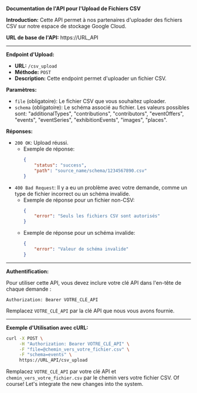 **Documentation de l'API pour l'Upload de Fichiers CSV**

**Introduction:**
Cette API permet à nos partenaires d'uploader des fichiers CSV sur notre espace de stockage Google Cloud.

**URL de base de l'API:** 
https://URL_API

---

**Endpoint d'Upload:**

- **URL:** `/csv_upload`
- **Méthode:** `POST`
- **Description:** Cette endpoint permet d'uploader un fichier CSV.

**Paramètres:**

- `file` (obligatoire): Le fichier CSV que vous souhaitez uploader.
- `schema` (obligatoire): Le schéma associé au fichier. Les valeurs possibles sont: "additionalTypes", "contributions", "contributors", "eventOffers", "events", "eventSeries", "exhibitionEvents", "images", "places".

**Réponses:**

- `200 OK`: Upload réussi.
  - Exemple de réponse:
    ```json
    {
        "status": "success",
        "path": "source_name/schema/1234567890.csv"
    }
    ```
- `400 Bad Request`: Il y a eu un problème avec votre demande, comme un type de fichier incorrect ou un schéma invalide.
  - Exemple de réponse pour un fichier non-CSV:
    ```json
    {
        "error": "Seuls les fichiers CSV sont autorisés"
    }
    ```
  - Exemple de réponse pour un schéma invalide:
    ```json
    {
        "error": "Valeur de schéma invalide"
    }
    ```

---

**Authentification:**

Pour utiliser cette API, vous devez inclure votre clé API dans l'en-tête de chaque demande :

```
Authorization: Bearer VOTRE_CLÉ_API
```

Remplacez `VOTRE_CLÉ_API` par la clé API que nous vous avons fournie.

---

**Exemple d'Utilisation avec cURL:**

```bash
curl -X POST \
     -H "Authorization: Bearer VOTRE_CLÉ_API" \
     -F "file=@chemin_vers_votre_fichier.csv" \
     -F "schema=events" \
     https://URL_API/csv_upload
```

Remplacez `VOTRE_CLÉ_API` par votre clé API et `chemin_vers_votre_fichier.csv` par le chemin vers votre fichier CSV.
Of course! Let's integrate the new changes into the system.

